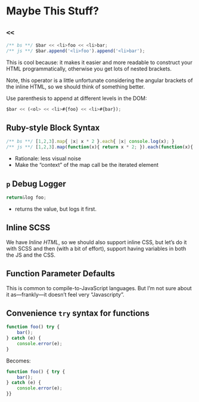 Maybe This Stuff?
=================
`<<`
----
```js
/** bs **/ $bar << <li>foo << <li>bar;
/** js **/ $bar.append('<li>foo').append('<li>bar');
```

This is cool because: it makes it easier and more readable to construct your
HTML programmatically, otherwise you get lots of nested brackets.

Note, this operator is a little unfortunate considering the angular brackets
of the inline HTML, so we should think of something better.

Use parenthesis to append at different levels in the DOM:

```js
$bar << (<ol> << <li>#{foo} << <li>#{bar});
```

Ruby-style Block Syntax
-----------------------
```js
/** bs **/ [1,2,3].map{ |x| x * 2 }.each{ |x| console.log(x); }
/** js **/ [1,2,3].map(function(x){ return x * 2; }).each(function(x){ console.log(x); })
```

* Rationale: less visual noise
* Make the “context” of the map call be the iterated element

`p` Debug Logger
----------------
```js
return&log foo;
```

* returns the value, but logs it first.

Inline SCSS
-----------
We have *Inline HTML*, so we should also support inline CSS, but let’s do it
with SCSS and then (with a bit of effort), support having variables in both
the JS and the CSS.

Function Parameter Defaults
---------------------------
This is common to compile-to-JavaScript languages. But I’m not sure about it
as—frankly—it doesn’t feel very “Javascripty”.

Convenience `try` syntax for functions
--------------------------------------
```js
function foo() try {
    bar();
} catch (e) {
    console.error(e);
}
```

Becomes:

```js
function foo() { try {
    bar();
} catch (e) {
    console.error(e);
}}
```
